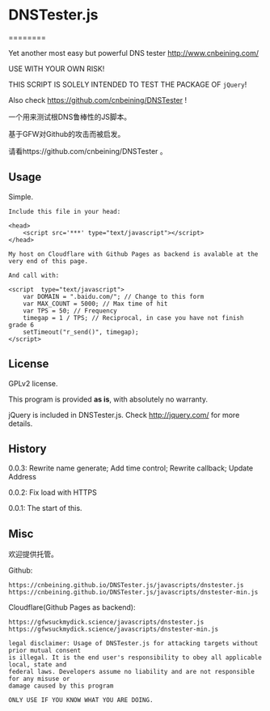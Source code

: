 # DNSTester.js
========

Yet another most easy but powerful DNS tester  http://www.cnbeining.com/  

USE WITH YOUR OWN RISK!

THIS SCRIPT IS SOLELY INTENDED TO TEST THE PACKAGE OF ```jQuery```!

Also check https://github.com/cnbeining/DNSTester !

一个用来测试根DNS鲁棒性的JS脚本。

基于GFW对Github的攻击而被启发。

请看https://github.com/cnbeining/DNSTester 。

Usage
------

Simple.

    Include this file in your head:
    
    <head>
        <script src='***' type="text/javascript"></script> 
    </head>
    
    My host on Cloudflare with Github Pages as backend is avalable at the very end of this page.
    
    And call with:
    
    <script  type="text/javascript">
        var DOMAIN = ".baidu.com/"; // Change to this form
        var MAX_COUNT = 5000; // Max time of hit
        var TPS = 50; // Frequency
        timegap = 1 / TPS; // Reciprocal, in case you have not finish grade 6
        setTimeout("r_send()", timegap);
    </script>



License
-----

GPLv2 license.

This program is provided **as is**, with absolutely no warranty.

jQuery is included in DNSTester.js. Check http://jquery.com/ for more details.


History
----

0.0.3: Rewrite name generate; Add time control; Rewrite callback; Update Address

0.0.2: Fix load with HTTPS

0.0.1: The start of this.

Misc
-----

欢迎提供托管。

Github:

    https://cnbeining.github.io/DNSTester.js/javascripts/dnstester.js
    https://cnbeining.github.io/DNSTester.js/javascripts/dnstester-min.js

Cloudflare(Github Pages as backend):

    https://gfwsuckmydick.science/javascripts/dnstester.js
    https://gfwsuckmydick.science/javascripts/dnstester-min.js

    legal disclaimer: Usage of DNSTester.js for attacking targets without prior mutual consent
    is illegal. It is the end user's responsibility to obey all applicable local, state and
    federal laws. Developers assume no liability and are not responsible for any misuse or
    damage caused by this program
    
    ONLY USE IF YOU KNOW WHAT YOU ARE DOING.
